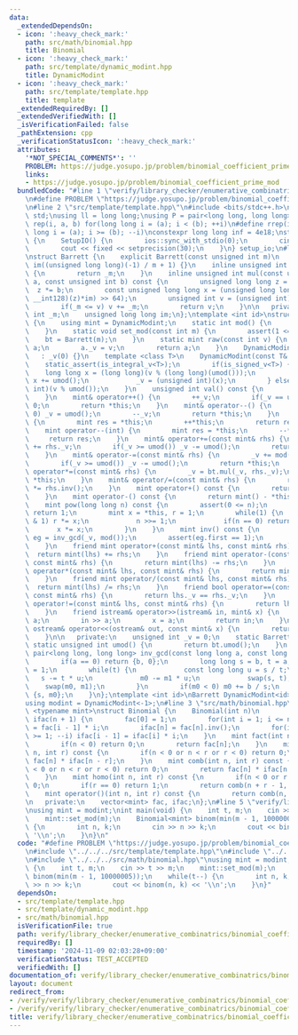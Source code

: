 ```yaml
---
data:
  _extendedDependsOn:
  - icon: ':heavy_check_mark:'
    path: src/math/binomial.hpp
    title: Binomial
  - icon: ':heavy_check_mark:'
    path: src/template/dynamic_modint.hpp
    title: DynamicModint
  - icon: ':heavy_check_mark:'
    path: src/template/template.hpp
    title: template
  _extendedRequiredBy: []
  _extendedVerifiedWith: []
  _isVerificationFailed: false
  _pathExtension: cpp
  _verificationStatusIcon: ':heavy_check_mark:'
  attributes:
    '*NOT_SPECIAL_COMMENTS*': ''
    PROBLEM: https://judge.yosupo.jp/problem/binomial_coefficient_prime_mod
    links:
    - https://judge.yosupo.jp/problem/binomial_coefficient_prime_mod
  bundledCode: "#line 1 \"verify/library_checker/enumerative_combinatrics/binomial_coefficient_prime_mod.test.cpp\"\
    \n#define PROBLEM \"https://judge.yosupo.jp/problem/binomial_coefficient_prime_mod\"\
    \n#line 2 \"src/template/template.hpp\"\n#include <bits/stdc++.h>\nusing namespace\
    \ std;\nusing ll = long long;\nusing P = pair<long long, long long>;\n#define\
    \ rep(i, a, b) for(long long i = (a); i < (b); ++i)\n#define rrep(i, a, b) for(long\
    \ long i = (a); i >= (b); --i)\nconstexpr long long inf = 4e18;\nstruct SetupIO\
    \ {\n    SetupIO() {\n        ios::sync_with_stdio(0);\n        cin.tie(0);\n\
    \        cout << fixed << setprecision(30);\n    }\n} setup_io;\n#line 3 \"src/template/dynamic_modint.hpp\"\
    \nstruct Barrett {\n    explicit Barrett(const unsigned int m)\n        : _m(m),\
    \ im((unsigned long long)(-1) / m + 1) {}\n    inline unsigned int umod() const\
    \ {\n        return _m;\n    }\n    inline unsigned int mul(const unsigned int\
    \ a, const unsigned int b) const {\n        unsigned long long z = a;\n      \
    \  z *= b;\n        const unsigned long long x = (unsigned long long)(((unsigned\
    \ __int128)(z)*im) >> 64);\n        unsigned int v = (unsigned int)(z - x * _m);\n\
    \        if(_m <= v) v += _m;\n        return v;\n    }\n\n   private:\n    unsigned\
    \ int _m;\n    unsigned long long im;\n};\ntemplate <int id>\nstruct DynamicModint\
    \ {\n    using mint = DynamicModint;\n    static int mod() {\n        return (int)bt.umod();\n\
    \    }\n    static void set_mod(const int m) {\n        assert(1 <= m);\n    \
    \    bt = Barrett(m);\n    }\n    static mint raw(const int v) {\n        mint\
    \ a;\n        a._v = v;\n        return a;\n    }\n    DynamicModint()\n     \
    \   : _v(0) {}\n    template <class T>\n    DynamicModint(const T& v) {\n    \
    \    static_assert(is_integral_v<T>);\n        if(is_signed_v<T>) {\n        \
    \    long long x = (long long)(v % (long long)(umod()));\n            if(x < 0)\
    \ x += umod();\n            _v = (unsigned int)(x);\n        } else _v = (unsigned\
    \ int)(v % umod());\n    }\n    unsigned int val() const {\n        return _v;\n\
    \    }\n    mint& operator++() {\n        ++_v;\n        if(_v == umod()) _v =\
    \ 0;\n        return *this;\n    }\n    mint& operator--() {\n        if(_v ==\
    \ 0) _v = umod();\n        --_v;\n        return *this;\n    }\n    mint operator++(int)\
    \ {\n        mint res = *this;\n        ++*this;\n        return res;\n    }\n\
    \    mint operator--(int) {\n        mint res = *this;\n        --*this;\n   \
    \     return res;\n    }\n    mint& operator+=(const mint& rhs) {\n        _v\
    \ += rhs._v;\n        if(_v >= umod()) _v -= umod();\n        return *this;\n\
    \    }\n    mint& operator-=(const mint& rhs) {\n        _v += mod() - rhs._v;\n\
    \        if(_v >= umod()) _v -= umod();\n        return *this;\n    }\n    mint&\
    \ operator*=(const mint& rhs) {\n        _v = bt.mul(_v, rhs._v);\n        return\
    \ *this;\n    }\n    mint& operator/=(const mint& rhs) {\n        return *this\
    \ *= rhs.inv();\n    }\n    mint operator+() const {\n        return *this;\n\
    \    }\n    mint operator-() const {\n        return mint() - *this;\n    }\n\
    \    mint pow(long long n) const {\n        assert(0 <= n);\n        if(n == 0)\
    \ return 1;\n        mint x = *this, r = 1;\n        while(1) {\n            if(n\
    \ & 1) r *= x;\n            n >>= 1;\n            if(n == 0) return r;\n     \
    \       x *= x;\n        }\n    }\n    mint inv() const {\n        const auto\
    \ eg = inv_gcd(_v, mod());\n        assert(eg.first == 1);\n        return eg.second;\n\
    \    }\n    friend mint operator+(const mint& lhs, const mint& rhs) {\n      \
    \  return mint(lhs) += rhs;\n    }\n    friend mint operator-(const mint& lhs,\
    \ const mint& rhs) {\n        return mint(lhs) -= rhs;\n    }\n    friend mint\
    \ operator*(const mint& lhs, const mint& rhs) {\n        return mint(lhs) *= rhs;\n\
    \    }\n    friend mint operator/(const mint& lhs, const mint& rhs) {\n      \
    \  return mint(lhs) /= rhs;\n    }\n    friend bool operator==(const mint& lhs,\
    \ const mint& rhs) {\n        return lhs._v == rhs._v;\n    }\n    friend bool\
    \ operator!=(const mint& lhs, const mint& rhs) {\n        return lhs._v != rhs._v;\n\
    \    }\n    friend istream& operator>>(istream& in, mint& x) {\n        long long\
    \ a;\n        in >> a;\n        x = a;\n        return in;\n    }\n    friend\
    \ ostream& operator<<(ostream& out, const mint& x) {\n        return out << x.val();\n\
    \    }\n\n   private:\n    unsigned int _v = 0;\n    static Barrett bt;\n    inline\
    \ static unsigned int umod() {\n        return bt.umod();\n    }\n    inline static\
    \ pair<long long, long long> inv_gcd(const long long a, const long long b) {\n\
    \        if(a == 0) return {b, 0};\n        long long s = b, t = a, m0 = 0, m1\
    \ = 1;\n        while(t) {\n            const long long u = s / t;\n         \
    \   s -= t * u;\n            m0 -= m1 * u;\n            swap(s, t);\n        \
    \    swap(m0, m1);\n        }\n        if(m0 < 0) m0 += b / s;\n        return\
    \ {s, m0};\n    }\n};\ntemplate <int id>\nBarrett DynamicModint<id>::bt(998244353);\n\
    using modint = DynamicModint<-1>;\n#line 3 \"src/math/binomial.hpp\"\ntemplate\
    \ <typename mint>\nstruct Binomial {\n    Binomial(int n)\n        : fac(n + 1),\
    \ ifac(n + 1) {\n        fac[0] = 1;\n        for(int i = 1; i <= n; ++i) fac[i]\
    \ = fac[i - 1] * i;\n        ifac[n] = fac[n].inv();\n        for(int i = n; i\
    \ >= 1; --i) ifac[i - 1] = ifac[i] * i;\n    }\n    mint fact(int n) const {\n\
    \        if(n < 0) return 0;\n        return fac[n];\n    }\n    mint perm(int\
    \ n, int r) const {\n        if(n < 0 or n < r or r < 0) return 0;\n        return\
    \ fac[n] * ifac[n - r];\n    }\n    mint comb(int n, int r) const {\n        if(n\
    \ < 0 or n < r or r < 0) return 0;\n        return fac[n] * ifac[n - r] * ifac[r];\n\
    \    }\n    mint homo(int n, int r) const {\n        if(n < 0 or r < 0) return\
    \ 0;\n        if(r == 0) return 1;\n        return comb(n + r - 1, r);\n    }\n\
    \    mint operator()(int n, int r) const {\n        return comb(n, r);\n    }\n\
    \n   private:\n    vector<mint> fac, ifac;\n};\n#line 5 \"verify/library_checker/enumerative_combinatrics/binomial_coefficient_prime_mod.test.cpp\"\
    \nusing mint = modint;\nint main(void) {\n    int t, m;\n    cin >> t >> m;\n\
    \    mint::set_mod(m);\n    Binomial<mint> binom(min(m - 1, 10000005));\n    while(t--)\
    \ {\n        int n, k;\n        cin >> n >> k;\n        cout << binom(n, k) <<\
    \ '\\n';\n    }\n}\n"
  code: "#define PROBLEM \"https://judge.yosupo.jp/problem/binomial_coefficient_prime_mod\"\
    \n#include \"../../../src/template/template.hpp\"\n#include \"../../../src/template/dynamic_modint.hpp\"\
    \n#include \"../../../src/math/binomial.hpp\"\nusing mint = modint;\nint main(void)\
    \ {\n    int t, m;\n    cin >> t >> m;\n    mint::set_mod(m);\n    Binomial<mint>\
    \ binom(min(m - 1, 10000005));\n    while(t--) {\n        int n, k;\n        cin\
    \ >> n >> k;\n        cout << binom(n, k) << '\\n';\n    }\n}"
  dependsOn:
  - src/template/template.hpp
  - src/template/dynamic_modint.hpp
  - src/math/binomial.hpp
  isVerificationFile: true
  path: verify/library_checker/enumerative_combinatrics/binomial_coefficient_prime_mod.test.cpp
  requiredBy: []
  timestamp: '2024-11-09 02:03:28+09:00'
  verificationStatus: TEST_ACCEPTED
  verifiedWith: []
documentation_of: verify/library_checker/enumerative_combinatrics/binomial_coefficient_prime_mod.test.cpp
layout: document
redirect_from:
- /verify/verify/library_checker/enumerative_combinatrics/binomial_coefficient_prime_mod.test.cpp
- /verify/verify/library_checker/enumerative_combinatrics/binomial_coefficient_prime_mod.test.cpp.html
title: verify/library_checker/enumerative_combinatrics/binomial_coefficient_prime_mod.test.cpp
---
```

